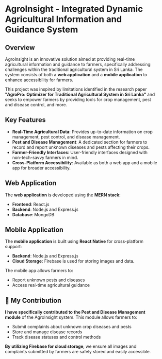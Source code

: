 # AgroInsight - Integrated Dynamic Agricultural Information and Guidance System

## Overview

AgroInsight is an innovative solution aimed at providing real-time agricultural information and guidance to farmers, specifically addressing challenges within the traditional agricultural system in Sri Lanka. The system consists of both a **web application** and a **mobile application** to enhance accessibility for farmers.

This project was inspired by limitations identified in the research paper **"AgroPro: Optimizer for Traditional Agricultural System in Sri Lanka"** and seeks to empower farmers by providing tools for crop management, pest and disease control, and more.

## Key Features

- **Real-Time Agricultural Data**: Provides up-to-date information on crop management, pest control, and disease management.
- **Pest and Disease Management**: A dedicated section for farmers to record and report unknown diseases and pests affecting their crops.
- **Farmer-Friendly Interfaces**: User-friendly interfaces designed with non-tech-savvy farmers in mind.
- **Cross-Platform Accessibility**: Available as both a web app and a mobile app for broader accessibility.

## Web Application

The **web application** is developed using the **MERN stack**:
- **Frontend**: React.js
- **Backend**: Node.js and Express.js
- **Database**: MongoDB

## Mobile Application

The **mobile application** is built using **React Native** for cross-platform support:
- **Backend**: Node.js and Express.js
- **Cloud Storage**: Firebase is used for storing images and data.
  
The mobile app allows farmers to:
- Report unknown pests and diseases
- Access real-time agricultural guidance

## 🚀 My Contribution

**I have specifically contributed to the Pest and Disease Management module** of the AgroInsight system. This module allows farmers to:
- Submit complaints about unknown crop diseases and pests
- Store and manage disease records
- Track disease statuses and control methods

**By utilizing Firebase for cloud storage**, we ensure all images and complaints submitted by farmers are safely stored and easily accessible.

